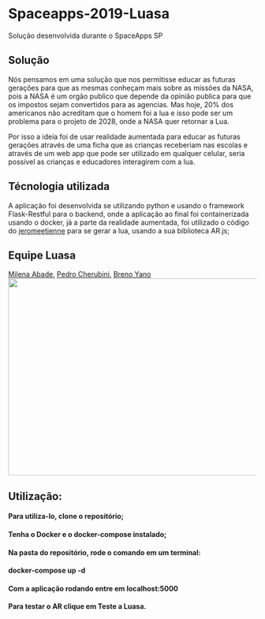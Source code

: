 # Spaceapps-2019-Luasa
Solução desenvolvida durante o SpaceApps SP

## Solução

Nós pensamos em uma solução que nos permitisse educar as futuras gerações para que as mesmas conheçam mais sobre as missões da NASA, pois a NASA é um orgão publico que depende da opinião publica para que os impostos sejam convertidos para as agencias. Mas hoje, 20% dos americanos não acreditam que o homem foi a lua e isso pode ser um problema para o projeto de 2028, onde a NASA quer retornar a Lua.

Por isso a ideia foi de usar realidade aumentada para educar as futuras gerações através de uma ficha que as crianças receberiam nas escolas e através de um web app que pode ser utilizado em qualquer celular, seria possível as crianças e educadores interagirem com a lua.

## Técnologia utilizada

A aplicação foi desenvolvida se utilizando python e usando o framework Flask-Restful para o backend, onde a aplicação ao final foi containerizada usando o docker, já a parte da realidade aumentada, foi utilizado o código do <a href="https://github.com/jeromeetienne/ar.js">jeromeetienne<a> para se gerar a lua, usando a sua biblioteca AR.js;

## Equipe Luasa
<a href="https://www.linkedin.com/in/milenaabade/">Milena Abade<a>,
  <a href="https://www.linkedin.com/in/pedrocherubini/">Pedro Cherubini<a>,
    <a href="https://www.linkedin.com/in/brenoyano/">Breno Yano<a>
<img src="https://media.licdn.com/dms/image/C5622AQGfDmHoUQQZoA/feedshare-shrink_1280/0?e=1575504000&v=beta&t=4sh1WQV7kPHp2svkQ3uUFRzIniZipDhWVNsol1kbDhk" height="400" width="600">

## Utilização:

#### Para utiliza-lo, clone o repositório;
#### Tenha o Docker e o docker-compose instalado;
#### Na pasta do repositório, rode o comando em um terminal:
####   docker-compose up -d
#### Com a aplicação rodando entre em localhost:5000
#### Para testar o AR clique em Teste a Luasa.
